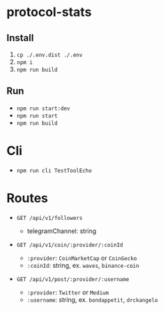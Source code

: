 # protocol-stats

## Install
1. `cp ./.env.dist ./.env`
2. `npm i`
3. `npm run build`

## Run
* `npm run start:dev`
* `npm run start`
* `npm run build`

# Cli
* `npm run cli TestToolEcho`

# Routes
* `GET /api/v1/followers`
  * telegramChannel: string
  

* `GET /api/v1/coin/:provider/:coinId`
  * `:provider`: `CoinMarketCap` or `CoinGecko`
  * `:coinId`: string, ex. `waves`, `binance-coin`
  

* `GET /api/v1/post/:provider/:username`
  * `:provider`: `Twitter` or `Medium`
  * `:username`: string, ex. `bondappetit`, `drckangelo`